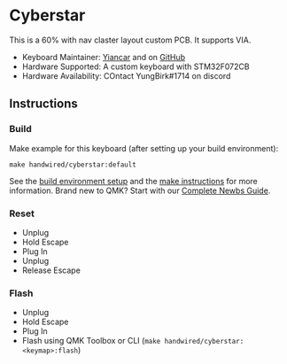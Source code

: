 # Cyberstar

This is a 60% with nav claster layout custom PCB. It supports VIA.

* Keyboard Maintainer: [Yiancar](http://yiancar-designs.com/) and on [GitHub](https://github.com/yiancar)
* Hardware Supported: A custom keyboard with STM32F072CB
* Hardware Availability: COntact YungBirk#1714 on discord 

## Instructions

### Build

Make example for this keyboard (after setting up your build environment):

    make handwired/cyberstar:default

See the [build environment setup](https://docs.qmk.fm/#/getting_started_build_tools) and the [make instructions](https://docs.qmk.fm/#/getting_started_make_guide) for more information. Brand new to QMK? Start with our [Complete Newbs Guide](https://docs.qmk.fm/#/newbs).

### Reset

- Unplug
- Hold Escape
- Plug In
- Unplug
- Release Escape

### Flash

- Unplug
- Hold Escape
- Plug In
- Flash using QMK Toolbox or CLI (`make handwired/cyberstar:<keymap>:flash`)
